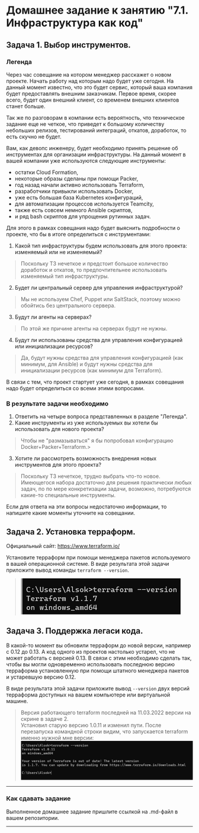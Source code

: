 # Домашнее задание к занятию "7.1. Инфраструктура как код"

## Задача 1. Выбор инструментов. 
 
### Легенда
 
Через час совещание на котором менеджер расскажет о новом проекте. Начать работу над которым надо 
будет уже сегодня. 
На данный момент известно, что это будет сервис, который ваша компания будет предоставлять внешним заказчикам.
Первое время, скорее всего, будет один внешний клиент, со временем внешних клиентов станет больше.

Так же по разговорам в компании есть вероятность, что техническое задание еще не четкое, что приведет к большому
количеству небольших релизов, тестирований интеграций, откатов, доработок, то есть скучно не будет.  
   
Вам, как девопс инженеру, будет необходимо принять решение об инструментах для организации инфраструктуры.
На данный момент в вашей компании уже используются следующие инструменты: 
- остатки Сloud Formation, 
- некоторые образы сделаны при помощи Packer,
- год назад начали активно использовать Terraform, 
- разработчики привыкли использовать Docker, 
- уже есть большая база Kubernetes конфигураций, 
- для автоматизации процессов используется Teamcity, 
- также есть совсем немного Ansible скриптов, 
- и ряд bash скриптов для упрощения рутинных задач.  

Для этого в рамках совещания надо будет выяснить подробности о проекте, что бы в итоге определиться с инструментами:

1. Какой тип инфраструктуры будем использовать для этого проекта: изменяемый или не изменяемый?
> Поскольку ТЗ нечеткое и предстоит большое количество доработок и откатов, то предпочтительнее использовать изменяемый
тип инфраструктуры.
2. Будет ли центральный сервер для управления инфраструктурой?
> Мы не используем Chef, Puppet или SaltStack, поэтому можно обойтись без центрального сервера.
3. Будут ли агенты на серверах?
> По этой же причине агенты на серверах будут не нужны.
4. Будут ли использованы средства для управления конфигурацией или инициализации ресурсов?
> Да, будут нужны средства для управления конфигурацией (как минимум, для Ansible) и будут нужны средства для инициализации ресурсов (как минимум для Terraform).
 
В связи с тем, что проект стартует уже сегодня, в рамках совещания надо будет определиться со всеми этими вопросами.

### В результате задачи необходимо

1. Ответить на четыре вопроса представленных в разделе "Легенда". 
1. Какие инструменты из уже используемых вы хотели бы использовать для нового проекта?
>  Чтобы не "размазываться" я бы попробовал конфигурацию Docker+Packer+Terraform.> 
3. Хотите ли рассмотреть возможность внедрения новых инструментов для этого проекта? 
> Поскольку ТЗ нечеткое, трудно выбрать что-то новое. Имеющегося набора достаточно для решения практически любых задач, по по мере конкретизации задачи, возможно, потребуются какие-то специальные инструменты. 

Если для ответа на эти вопросы недостаточно информации, то напишите какие моменты уточните на совещании.


## Задача 2. Установка терраформ. 

Официальный сайт: https://www.terraform.io/

Установите терраформ при помощи менеджера пакетов используемого в вашей операционной системе.
В виде результата этой задачи приложите вывод команды `terraform --version`.
> ![terraform](./2022-03-10_11-22-12.png)

## Задача 3. Поддержка легаси кода. 

В какой-то момент вы обновили терраформ до новой версии, например с 0.12 до 0.13. 
А код одного из проектов настолько устарел, что не может работать с версией 0.13. 
В связи с этим необходимо сделать так, чтобы вы могли одновременно использовать последнюю версию терраформа установленную при помощи
штатного менеджера пакетов и устаревшую версию 0.12. 

В виде результата этой задачи приложите вывод `--version` двух версий терраформа доступных на вашем компьютере 
или виртуальной машине.

> Версия работающего terraform последней на 11.03.2022 версии на скрине в задаче 2.     
> Установил старую версию 1.0.11 и изменил пути. После перезапуска командной строки видим, что запускается terraform именно нужной мне версии:
> ![terraform_1011](./2022-03-10_11-49-25.png)


---

### Как cдавать задание

Выполненное домашнее задание пришлите ссылкой на .md-файл в вашем репозитории.

---
